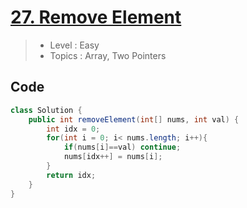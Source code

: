 # [**27. Remove Element**](https://leetcode.com/problems/remove-element/submissions/1570250383)
> - Level : Easy
> - Topics : Array, Two Pointers

## Code
```java
class Solution {
    public int removeElement(int[] nums, int val) {
        int idx = 0;
        for(int i = 0; i< nums.length; i++){
            if(nums[i]==val) continue;
            nums[idx++] = nums[i];
        }
        return idx;
    }
}
```
